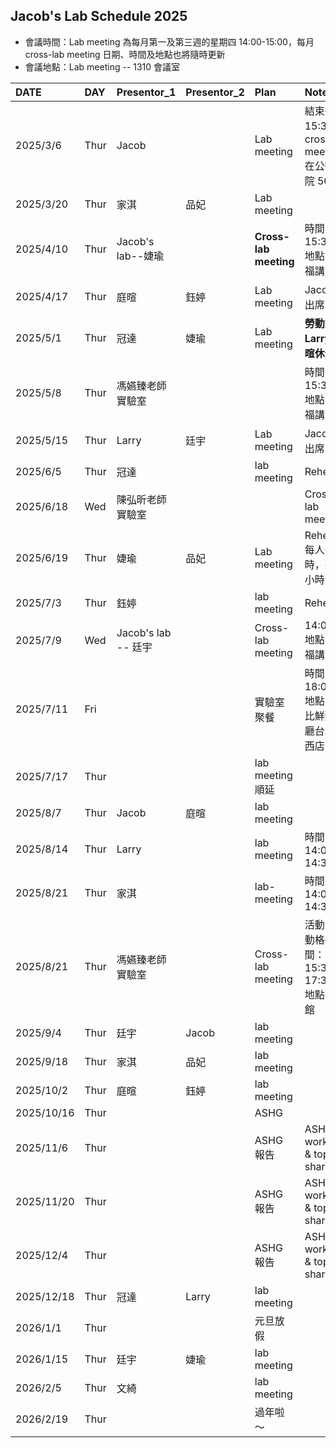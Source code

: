 ## Jacob's Lab Schedule 2025 
- 會議時間：Lab meeting 為每月第一及第三週的星期四 14:00-15:00，每月 cross-lab meeting 日期、時間及地點也將隨時更新  
- 會議地點：Lab meeting -- 1310 會議室  

| DATE | DAY | Presentor_1 | Presentor_2 | Plan | Note |
|:--|:--|:--|:--|:--|:--|
| 2025/3/6 | Thur  | Jacob ||Lab meeting| 結束後 15:30 有 cross-lab meeting 在公衛學院 505 |
| 2025/3/20 | Thur | 家淇 | 品妃 |Lab meeting||
| 2025/4/10 | Thur  | Jacob's lab--婕瑜||**Cross-lab meeting**|時間 15:30 <br>地點：幸福講堂 |
| 2025/4/17 | Thur | 庭暄| 鈺婷 | Lab meeting|Jacob不出席 |
| 2025/5/1 | Thur | 冠達 | 婕瑜 | Lab meeting      | **勞動節 Larry、庭暄休假**|
| 2025/5/8 | Thur | 馮嬿臻老師實驗室 |||時間 15:30 <br>地點：幸福講堂 |
| 2025/5/15  | Thur | Larry | 廷宇 | Lab meeting | Jacob不出席 |
| 2025/6/5 | Thur | 冠達 || lab meeting| Rehearsal |
| 2025/6/18  | Wed  | 陳弘昕老師實驗室 ||| Cross-lab meeting | 14:00  <br>地點：中研院 B1B 會議室  <br>行程：15:30 開完會後參觀 TWB --> 就地解散 |
| 2025/6/19  | Thur | 婕瑜 | 品妃 |Lab meeting | Rehearsal 每人一小時，共兩小時 |
| 2025/7/3  | Thur | 鈺婷| |lab meeting| Rehearsal |
| 2025/7/9  | Wed | Jacob's lab --  廷宇 || Cross-lab meeting | 14:00 <br>地點：幸福講堂 |
| 2025/7/11 | Fri ||| 實驗室聚餐 | 時間 18:00 <br>地點：吉比鮮釀餐廳台北南西店 |
| 2025/7/17 | Thur ||| lab meeting 順延 ||
| 2025/8/7  | Thur | Jacob | 庭暄 | lab meeting ||
| 2025/8/14 | Thur | Larry || lab meeting | 時間：14:00-14:30 |
| 2025/8/21 | Thur | 家淇 |  | lab-meeting | 時間：14:00-14:30 |
| 2025/8/21 | Thur | 馮嬿臻老師實驗室 || Cross-lab meeting | 活動：閃動格子 時間：15:30-17:30 <br>地點：公館 |
| 2025/9/4  | Thur  | 廷宇 | Jacob | lab meeting ||
| 2025/9/18 | Thur | 家淇 | 品妃 | lab meeting ||
| 2025/10/2 | Thur  | 庭暄 | 鈺婷 | lab meeting ||
| 2025/10/16 | Thur  ||| ASHG ||
| 2025/11/6  | Thur |||ASHG 報告 | ASHG workshop & topics shared |
| 2025/11/20 | Thur ||| ASHG 報告 | ASHG workshop & topics shared |
| 2025/12/4  | Thur |||ASHG 報告 | ASHG workshop & topics shared |
| 2025/12/18 | Thur | 冠達 | Larry | lab meeting ||
| 2026/1/1 | Thur ||| 元旦放假||
| 2026/1/15 | Thur | 廷宇 | 婕瑜 |lab meeting ||
| 2026/2/5 | Thur | 文綺 || lab meeting||
| 2026/2/19 | Thur |||過年啦～||
